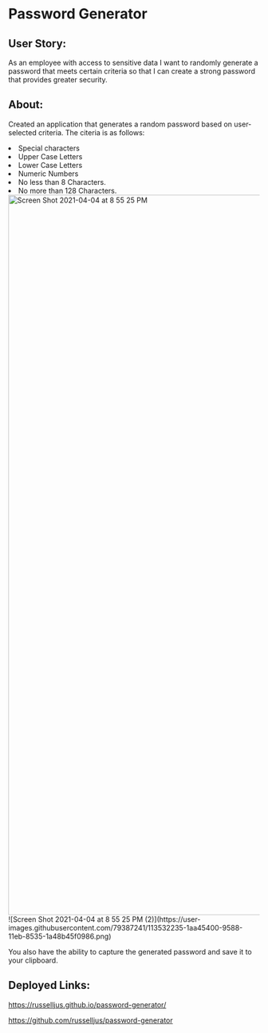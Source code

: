 

<h1>Password Generator</h1>


<h2> User Story:</h2>

As an employee with access to sensitive data
I want to randomly generate a password that meets certain criteria
so that I can create a strong password that provides greater security.

<h2> About:</h2>

Created an application that generates a random password based on user-selected criteria. The citeria is as follows:
  <li>Special characters</li>
  <li>Upper Case Letters</li>
  <li>Lower Case Letters</li>
  <li>Numeric Numbers</li>
  <li>No less than 8 Characters.</li>
  <li>No more than 128 Characters.</li>
  
  <img width="1440" alt="Screen Shot 2021-04-04 at 8 55 25 PM" src="https://user-images.githubusercontent.com/79387241/113532231-1841fa00-9588-11eb-9346-059ceccd8c57.png">
![Screen Shot 2021-04-04 at 8 55 25 PM (2)](https://user-images.githubusercontent.com/79387241/113532235-1aa45400-9588-11eb-8535-1a48b45f0986.png)


 You also have the ability to capture the generated password and save it to your clipboard. 






<h2>Deployed Links:</h2>

https://russelljus.github.io/password-generator/

https://github.com/russelljus/password-generator
